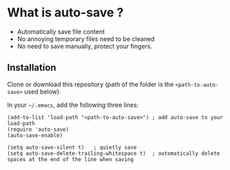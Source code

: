 # What is auto-save ?
* Automatically save file content
* No annoying temporary files need to be cleaned
* No need to save manually, protect your fingers.

## Installation
Clone or download this repository (path of the folder is the `<path-to-auto-save>` used below).

In your `~/.emacs`, add the following three lines:
```Elisp
(add-to-list 'load-path "<path-to-auto-save>") ; add auto-save to your load-path
(require 'auto-save)
(auto-save-enable)

(setq auto-save-silent t)   ; quietly save
(setq auto-save-delete-trailing-whitespace t)  ; automatically delete spaces at the end of the line when saving
```
